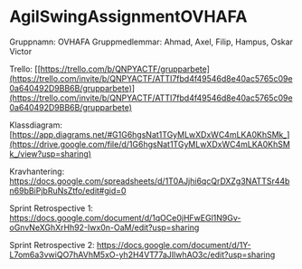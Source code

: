 # AgilSwingAssignmentOVHAFA

Gruppnamn: OVHAFA
Gruppmedlemmar: Ahmad, Axel, Filip, Hampus, Oskar Victor

Trello:
[[https://trello.com/b/QNPYACTF/grupparbete](https://trello.com/invite/b/QNPYACTF/ATTI7fbd4f49546d8e40ac5765c09e0a640492D9BB6B/grupparbete)](https://trello.com/invite/b/QNPYACTF/ATTI7fbd4f49546d8e40ac5765c09e0a640492D9BB6B/grupparbete)

Klassdiagram:
[https://app.diagrams.net/#G1G6hgsNat1TGyMLwXDxWC4mLKA0KhSMk_](https://drive.google.com/file/d/1G6hgsNat1TGyMLwXDxWC4mLKA0KhSMk_/view?usp=sharing)

Kravhantering:
https://docs.google.com/spreadsheets/d/1T0AJjhi6qcQrDXZg3NATTSr44bn69bBiPjbRuNsZtfo/edit#gid=0

Sprint Retrospective 1:
https://docs.google.com/document/d/1qOCe0jHFwEGl1N9Gv-oGnvNeXGhXrHh92-Iwx0n-OaM/edit?usp=sharing

Sprint Retrospective 2:
https://docs.google.com/document/d/1Y-L7om6a3vwiQO7hAVhM5xO-yh2H4VT77aJIlwhAO3c/edit?usp=sharing
